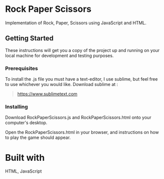# **Rock Paper Scissors**

Implementation of Rock, Paper, Scissors using JavaScript and HTML.

## **Getting Started**

These instructions will get you a copy of the project up and running on your local machine for development and testing purposes.

### **Prerequisites**

To install the .js file you must have a text-editor, I use sublime, but feel free to use whichever you would like. Download sublime at :

>https://www.sublimetext.com

### **Installing**

Download RockPaperScissors.js and RockPaperScissors.html onto your computer's desktop. 

Open the RockPaperScissors.html in your browser, and instructions on how to play the game should appear.

# **Built with**

HTML, JavaScript
